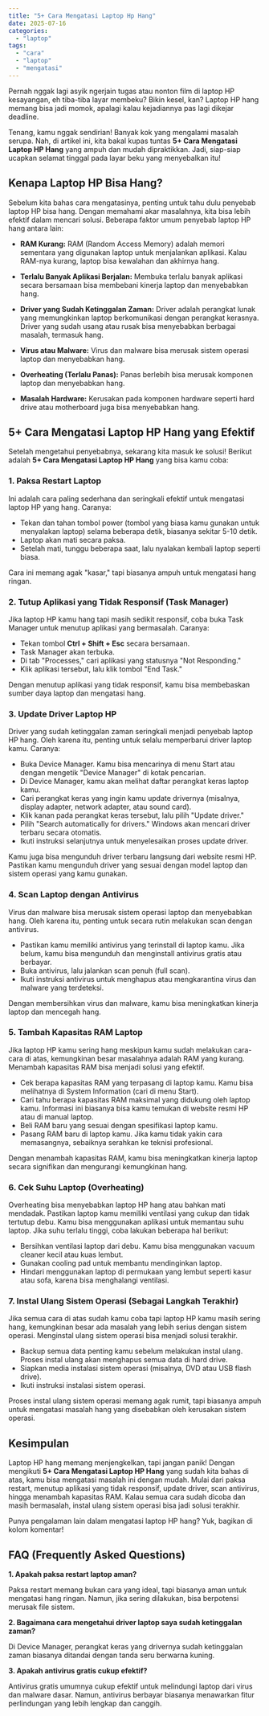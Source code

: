 ```yaml
---
title: "5+ Cara Mengatasi Laptop Hp Hang"
date: 2025-07-16
categories: 
  - "laptop"
tags: 
  - "cara"
  - "laptop"
  - "mengatasi"
---
```


Pernah nggak lagi asyik ngerjain tugas atau nonton film di laptop HP kesayangan, eh tiba-tiba layar membeku? Bikin kesel, kan? Laptop HP hang memang bisa jadi momok, apalagi kalau kejadiannya pas lagi dikejar deadline.

Tenang, kamu nggak sendirian! Banyak kok yang mengalami masalah serupa. Nah, di artikel ini, kita bakal kupas tuntas **5+ Cara Mengatasi Laptop HP Hang** yang ampuh dan mudah dipraktikkan. Jadi, siap-siap ucapkan selamat tinggal pada layar beku yang menyebalkan itu!

## Kenapa Laptop HP Bisa Hang?

Sebelum kita bahas cara mengatasinya, penting untuk tahu dulu penyebab laptop HP bisa hang. Dengan memahami akar masalahnya, kita bisa lebih efektif dalam mencari solusi. Beberapa faktor umum penyebab laptop HP hang antara lain:

- **RAM Kurang:** RAM (Random Access Memory) adalah memori sementara yang digunakan laptop untuk menjalankan aplikasi. Kalau RAM-nya kurang, laptop bisa kewalahan dan akhirnya hang.
    
- **Terlalu Banyak Aplikasi Berjalan:** Membuka terlalu banyak aplikasi secara bersamaan bisa membebani kinerja laptop dan menyebabkan hang.
    
- **Driver yang Sudah Ketinggalan Zaman:** Driver adalah perangkat lunak yang memungkinkan laptop berkomunikasi dengan perangkat kerasnya. Driver yang sudah usang atau rusak bisa menyebabkan berbagai masalah, termasuk hang.
    
- **Virus atau Malware:** Virus dan malware bisa merusak sistem operasi laptop dan menyebabkan hang.
    
- **Overheating (Terlalu Panas):** Panas berlebih bisa merusak komponen laptop dan menyebabkan hang.
    
- **Masalah Hardware:** Kerusakan pada komponen hardware seperti hard drive atau motherboard juga bisa menyebabkan hang.
    

## 5+ Cara Mengatasi Laptop HP Hang yang Efektif

Setelah mengetahui penyebabnya, sekarang kita masuk ke solusi! Berikut adalah **5+ Cara Mengatasi Laptop HP Hang** yang bisa kamu coba:

### 1\. Paksa Restart Laptop

Ini adalah cara paling sederhana dan seringkali efektif untuk mengatasi laptop HP yang hang. Caranya:

- Tekan dan tahan tombol power (tombol yang biasa kamu gunakan untuk menyalakan laptop) selama beberapa detik, biasanya sekitar 5-10 detik.
- Laptop akan mati secara paksa.
- Setelah mati, tunggu beberapa saat, lalu nyalakan kembali laptop seperti biasa.

Cara ini memang agak "kasar," tapi biasanya ampuh untuk mengatasi hang ringan.

### 2\. Tutup Aplikasi yang Tidak Responsif (Task Manager)

Jika laptop HP kamu hang tapi masih sedikit responsif, coba buka Task Manager untuk menutup aplikasi yang bermasalah. Caranya:

- Tekan tombol **Ctrl + Shift + Esc** secara bersamaan.
- Task Manager akan terbuka.
- Di tab "Processes," cari aplikasi yang statusnya "Not Responding."
- Klik aplikasi tersebut, lalu klik tombol "End Task."

Dengan menutup aplikasi yang tidak responsif, kamu bisa membebaskan sumber daya laptop dan mengatasi hang.

### 3\. Update Driver Laptop HP

Driver yang sudah ketinggalan zaman seringkali menjadi penyebab laptop HP hang. Oleh karena itu, penting untuk selalu memperbarui driver laptop kamu. Caranya:

- Buka Device Manager. Kamu bisa mencarinya di menu Start atau dengan mengetik "Device Manager" di kotak pencarian.
- Di Device Manager, kamu akan melihat daftar perangkat keras laptop kamu.
- Cari perangkat keras yang ingin kamu update drivernya (misalnya, display adapter, network adapter, atau sound card).
- Klik kanan pada perangkat keras tersebut, lalu pilih "Update driver."
- Pilih "Search automatically for drivers." Windows akan mencari driver terbaru secara otomatis.
- Ikuti instruksi selanjutnya untuk menyelesaikan proses update driver.

Kamu juga bisa mengunduh driver terbaru langsung dari website resmi HP. Pastikan kamu mengunduh driver yang sesuai dengan model laptop dan sistem operasi yang kamu gunakan.

### 4\. Scan Laptop dengan Antivirus

Virus dan malware bisa merusak sistem operasi laptop dan menyebabkan hang. Oleh karena itu, penting untuk secara rutin melakukan scan dengan antivirus.

- Pastikan kamu memiliki antivirus yang terinstall di laptop kamu. Jika belum, kamu bisa mengunduh dan menginstall antivirus gratis atau berbayar.
- Buka antivirus, lalu jalankan scan penuh (full scan).
- Ikuti instruksi antivirus untuk menghapus atau mengkarantina virus dan malware yang terdeteksi.

Dengan membersihkan virus dan malware, kamu bisa meningkatkan kinerja laptop dan mencegah hang.

### 5\. Tambah Kapasitas RAM Laptop

Jika laptop HP kamu sering hang meskipun kamu sudah melakukan cara-cara di atas, kemungkinan besar masalahnya adalah RAM yang kurang. Menambah kapasitas RAM bisa menjadi solusi yang efektif.

- Cek berapa kapasitas RAM yang terpasang di laptop kamu. Kamu bisa melihatnya di System Information (cari di menu Start).
- Cari tahu berapa kapasitas RAM maksimal yang didukung oleh laptop kamu. Informasi ini biasanya bisa kamu temukan di website resmi HP atau di manual laptop.
- Beli RAM baru yang sesuai dengan spesifikasi laptop kamu.
- Pasang RAM baru di laptop kamu. Jika kamu tidak yakin cara memasangnya, sebaiknya serahkan ke teknisi profesional.

Dengan menambah kapasitas RAM, kamu bisa meningkatkan kinerja laptop secara signifikan dan mengurangi kemungkinan hang.

### 6\. Cek Suhu Laptop (Overheating)

Overheating bisa menyebabkan laptop HP hang atau bahkan mati mendadak. Pastikan laptop kamu memiliki ventilasi yang cukup dan tidak tertutup debu. Kamu bisa menggunakan aplikasi untuk memantau suhu laptop. Jika suhu terlalu tinggi, coba lakukan beberapa hal berikut:

- Bersihkan ventilasi laptop dari debu. Kamu bisa menggunakan vacuum cleaner kecil atau kuas lembut.
- Gunakan cooling pad untuk membantu mendinginkan laptop.
- Hindari menggunakan laptop di permukaan yang lembut seperti kasur atau sofa, karena bisa menghalangi ventilasi.

### 7\. Instal Ulang Sistem Operasi (Sebagai Langkah Terakhir)

Jika semua cara di atas sudah kamu coba tapi laptop HP kamu masih sering hang, kemungkinan besar ada masalah yang lebih serius dengan sistem operasi. Menginstal ulang sistem operasi bisa menjadi solusi terakhir.

- Backup semua data penting kamu sebelum melakukan instal ulang. Proses instal ulang akan menghapus semua data di hard drive.
- Siapkan media instalasi sistem operasi (misalnya, DVD atau USB flash drive).
- Ikuti instruksi instalasi sistem operasi.

Proses instal ulang sistem operasi memang agak rumit, tapi biasanya ampuh untuk mengatasi masalah hang yang disebabkan oleh kerusakan sistem operasi.

## Kesimpulan

Laptop HP hang memang menjengkelkan, tapi jangan panik! Dengan mengikuti **5+ Cara Mengatasi Laptop HP Hang** yang sudah kita bahas di atas, kamu bisa mengatasi masalah ini dengan mudah. Mulai dari paksa restart, menutup aplikasi yang tidak responsif, update driver, scan antivirus, hingga menambah kapasitas RAM. Kalau semua cara sudah dicoba dan masih bermasalah, instal ulang sistem operasi bisa jadi solusi terakhir.

Punya pengalaman lain dalam mengatasi laptop HP hang? Yuk, bagikan di kolom komentar!

## FAQ (Frequently Asked Questions)

**1\. Apakah paksa restart laptop aman?**

Paksa restart memang bukan cara yang ideal, tapi biasanya aman untuk mengatasi hang ringan. Namun, jika sering dilakukan, bisa berpotensi merusak file sistem.

**2\. Bagaimana cara mengetahui driver laptop saya sudah ketinggalan zaman?**

Di Device Manager, perangkat keras yang drivernya sudah ketinggalan zaman biasanya ditandai dengan tanda seru berwarna kuning.

**3\. Apakah antivirus gratis cukup efektif?**

Antivirus gratis umumnya cukup efektif untuk melindungi laptop dari virus dan malware dasar. Namun, antivirus berbayar biasanya menawarkan fitur perlindungan yang lebih lengkap dan canggih.
